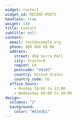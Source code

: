 ```yaml
---
widget: contact
widget_id: RECENT-POSTS
headless: true
weight: 130
title: Contact
subtitle: null
content:
  email: test@example.org
  phone: 888 888 88 88
  address:
    street: 450 Serra Mall
    city: Stanford
    region: CA
    postcode: "94305"
    country: United States
    country_code: US
  office_hours:
    - Monday 10:00 to 13:00
    - Wednesday 09:00 to 10:00
design:
  columns: "2"
  background:
    color: "#d2edb1"
---
```

